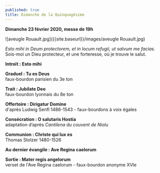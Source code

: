 ```yaml
---
published: true
title: Dimanche de la Quinquagésime
---
```

**Dimanche 23 février 2020, messe de 19h**  

![aveugle Rouault.jpg]({{site.baseurl}}/images/aveugle Rouault.jpg)

*Esto mihi in Deum protectorem, et in locum refugii, ut salvum me facias.*  
Sois-moi un Dieu protecteur, et une forteresse, où je trouve le salut.

**Introït : Esto mihi**

**Graduel : Tu es Deus**  
faux-bourdon parisien du 3e ton

**Trait : Jubilate Deo**  
faux-bourdon lyonnais du 8e ton

**Offertoire : Dirigatur Domine**  
d'après Ludwig Senfl 1486-1543 - faux-bourdons à voix égales 

**Consécration : O salutaris Hostia**  
adaptation d’après *Cantilena du couvent de Niolu*

**Communion : Christe qui lux es**  
Thomas Stolzer 1480-1526

**Au dernier évangile : Ave Regina caelorum**  

**Sortie : Mater regis angelorum**  
verset de l'Ave Regina caelorum - faux-bourdon anonyme XVIe
